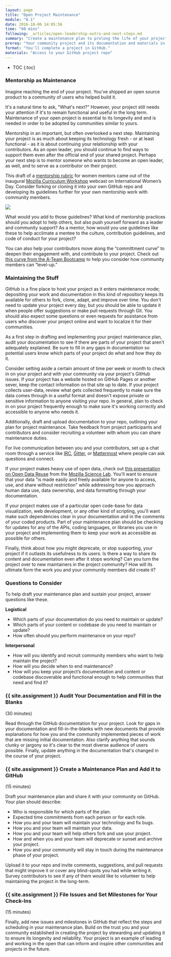 ```yaml
---
layout: page
title: "Open Project Maintenance"
module: "8.1"
date: 2016-10-06 14:05:56
time: "60 mins"
following: _articles/open-leadership-outro-and-next-steps.md
summary: "Create a maintenance plan to prolong the life of your project and keep it accessible for your community and others."
prereq: "Your community project and its documentation and materials in your GitHub repo"
format: "You'll complete a project in GitHub."
materials: "Access to your GitHub project repo"
---
```

* TOC
{:toc}


### Mentorship as Maintenance

Imagine reaching the end of your project. You've shipped an open source product to a community of users who helped build it.

It's a natural time to ask, "What's next?" However, your project still needs your attention if it's to remain functional and useful in the long term. Maintenance of your open project is essential to its longevity and and is needed in order to be adopted by communities similar to yours.

Mentorship in an important, but often overlooked a next step. Maintaining your project is as much about keeping its technology fresh - or at least functional - as it is about continuing your relationship with your contributors. As an open leader, you should continue to find ways to support them even after the official end of your shared project. Perhaps your next step is to mentor someone who wants to become an open leader, as well, and to serve as a contributor on their project.

This draft of a [mentorship rubric](https://github.com/MozillaFoundation/curriculum-workshop/blob/master/march-8-2016/g-doc-transcript.md) for women mentors came out of the inaugural [Mozilla Curriculum Workshop](https://teach.mozilla.org/community/curriculum-workshop/) webcast on International Women’s Day. Consider forking or cloning it into your own GitHub repo and developing its guidelines further for your own mentorship work with community members.

[![](https://lh4.googleusercontent.com/_4h4xPUhInqRys3fyQ_45hnrSg9A24UxqPec-a3wc_ZuDLlg0m6moNQgXgX1t_s-ggRkjvQ8HvxqKMl04REyKwzvKvlzagU4WXRVR8oTNi1GSfsefL2SaeFoeXQMQozEbHst3m-h)](https://github.com/MozillaFoundation/curriculum-workshop/blob/master/march-8-2016/g-doc-transcript.md)

What would you add to those guidelines? What kind of mentorship practices should you adopt to help others, but also push yourself forward as a leader and community support? As a mentor, how would you use guidelines like these to help acclimate a mentee to the culture, contribution guidelines, and code of conduct for your project?

You can also help your contributors move along the “committment curve” to deepen their engagement with, and contribute to your project. Check out [this curve from the A-Team Bootcamp](http://ateam-bootcamp.readthedocs.io/en/latest/guide/curve.html) to help you consider how community members can “level-up.”

### Maintaining the Stuff

GitHub is a fine place to host your project as it enters maintenance mode; depositing your work and documentation in this kind of repository keeps its available for others to fork, clone, adapt, and improve over time. You don't need to update your project every day, but you should be able to update it when people offer suggestions or make pull requests through Git. You should also expect some questions or even requests for assistance from users who discover your project online and want to localize it for their communities.

As a first step in drafting and implementing your project maintenance plan, audit your documentation to see if there are parts of your project that aren't adequately explained. Be sure to fill in any gaps in documentation so potential users know which parts of your project do what and how they do it.

Consider setting aside a certain amount of time per week or month to check in on your project and with your community via your project's GitHub issues. If your project has a website hosted on GitHub Pages or another sever, keep the contact information on that site up to date. If your project collects user-data, review what gets collected frequently to make sure the data comes through in a useful format and doesn't expose private or sensitive information to anyone visiting your repo. In general, plan to check in on your project frequently enough to make sure it's working correctly and accessible to anyone who needs it.

Additionally, draft and upload documentation to your repo, outlining your plan for project maintenance. Take feedback from project participants and contributors and consider recruiting a volunteer with whom you can share maintenance duties.

For live communication between you and your contributors, set up a chat room through a service like [IRC](https://developer.mozilla.org/en-US/docs/Mozilla/QA/Getting_Started_with_IRC), [Gitter](https://gitter.im/), or [Mattermost](http://www.mattermost.org/) where people can ask questions and connect.

If your project makes heavy use of open data, check out [this presentation on Open Data Reuse](https://docs.google.com/presentation/d/1kZd-ZD5lru5a7jIbyi9q8cBYCCAKRnIBSRvixYFtoF0/edit?pref=2&pli=1#slide=id.g1088c5b110_0_72) from the [Mozilla Science Lab](https://mozillascience.org/). You'll want to ensure that your data "is made easily and freely available for anyone to access, use, and share without restriction" while addressing how you approach human data use, data ownership, and data formatting through your documentation.

If your project makes use of a particular open code-base for data visualization, web development, or any other kind of scripting, you'll want make such dependencies clear in your documentation and in the comments of your coded products. Part of your maintenance plan should be checking for updates for any of the APIs, coding languages, or libraries you use in your project and implementing them to keep your work as accessible as possible for others.

Finally, think about how you might deprecate, or stop supporting, your project if it outlasts its usefulness to its users. Is there a way to share its content and documentation even after it stops working? Can you turn the project over to new maintainers in the project community? How will its ultimate form the work you and your community members did create it?

### Questions to Consider

To help draft your maintenance plan and sustain your project, answer questions like these.

**Logistical**

*   Which parts of your documentation do you need to maintain or update?
*   Which parts of your content or codebase do you need to maintain or update?
*   How often should you perform maintenance on your repo?

**Interpersonal**

*   How will you identify and recruit community members who want to help maintain the project?
*   How will you decide when to end maintenance?
*   How will you keep your project’s documentation and content or codebase discoverable and functional enough to help communities that need and find it?


### {{ site.assignment }} Audit Your Documentation and Fill in the Blanks
(30 minutes)

Read through the GitHub documentation for your project. Look for gaps in your documentation and fill-in-the-blanks with new documents that provide explanations for how you and the community implemented pieces of work that are missing initial documentation. Also clarify anything that sounds clunky or jargony so it's clear to the most diverse audience of users possible. Finally, update anything in the documentation that's changed in the course of your project.

### {{ site.assignment }} Create a Maintenance Plan and Add it to GitHub
(15 minutes)

Draft your maintenance plan and share it with your community on GitHub. Your plan should describe:

*   Who is responsible for which parts of the plan.
*   Expected time commitments from each person or for each role.
*   How you and your team will maintain your technology and fix bugs.
*   How you and your team will maintain your data.
*   How you and your team will help others fork and use your project.
*   How and when you and your team will deprecate or sunset and archive your project.
*   How you and your community will stay in touch during the maintenance phase of your project.

Upload it to your repo and invite comments, suggestions, and pull requests that might improve it or cover any blind-spots you had while writing it. Survey contributors to see if any of them would like to volunteer to help maintaining the project in the long-term.

### {{ site.assignment }} File Issues and Set Milestones for Your Check-Ins
(15 minutes)

Finally, add new issues and milestones in GitHub that reflect the steps and scheduling in your maintenance plan. Build on the trust you and your community established in creating the project by stewarding and updating it to ensure its longevity and reliability. Your project is an example of leading and working in the open that can inform and inspire other communities and projects in the future.